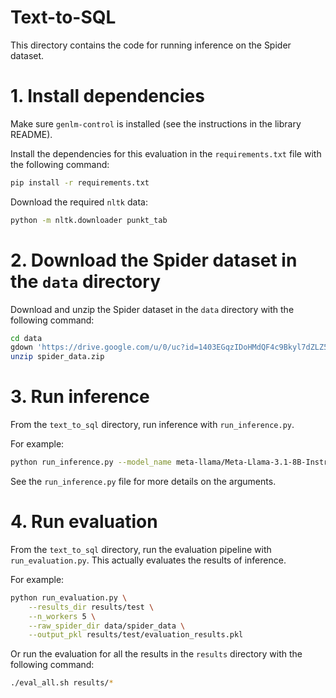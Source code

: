 # Text-to-SQL

This directory contains the code for running inference on the Spider dataset.

# 1. Install dependencies

Make sure `genlm-control` is installed (see the instructions in the library README).

Install the dependencies for this evaluation in the `requirements.txt` file with the following command:
```bash
pip install -r requirements.txt
```

Download the required `nltk` data:
```bash
python -m nltk.downloader punkt_tab
```


# 2. Download the Spider dataset in the `data` directory

Download and unzip the Spider dataset in the `data` directory with the following command:
```bash
cd data
gdown 'https://drive.google.com/u/0/uc?id=1403EGqzIDoHMdQF4c9Bkyl7dZLZ5Wt6J&export=download'
unzip spider_data.zip
```

# 3. Run inference

From the `text_to_sql` directory, run inference with `run_inference.py`.

For example:

```bash
python run_inference.py --model_name meta-llama/Meta-Llama-3.1-8B-Instruct --raw_spider_dir data/spider_data --output_dir results/test --n_particles 10 --max_tokens 100 --lm_args '{"engine_opts" : {"max_model_len" : 10000}}'
```

See the `run_inference.py` file for more details on the arguments.

# 4. Run evaluation

From the `text_to_sql` directory, run the evaluation pipeline with `run_evaluation.py`. This actually evaluates the results of inference.

For example:

```bash
python run_evaluation.py \
    --results_dir results/test \
    --n_workers 5 \
    --raw_spider_dir data/spider_data \
    --output_pkl results/test/evaluation_results.pkl
```

Or run the evaluation for all the results in the `results` directory with the following command:

```bash
./eval_all.sh results/*
```
